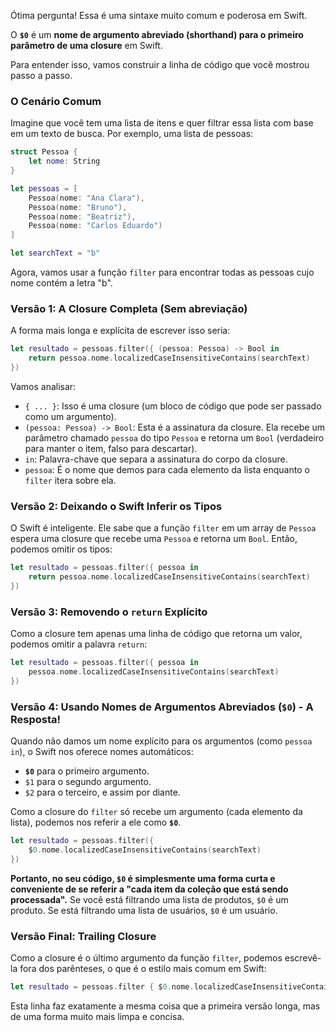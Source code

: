 Ótima pergunta! Essa é uma sintaxe muito comum e poderosa em Swift.

O **`$0`** é um **nome de argumento abreviado (shorthand) para o primeiro parâmetro de uma closure** em Swift.

Para entender isso, vamos construir a linha de código que você mostrou passo a passo.

### **O Cenário Comum**

Imagine que você tem uma lista de itens e quer filtrar essa lista com base em um texto de busca. Por exemplo, uma lista de pessoas:


```Swift
struct Pessoa {
    let nome: String
}

let pessoas = [
    Pessoa(nome: "Ana Clara"),
    Pessoa(nome: "Bruno"),
    Pessoa(nome: "Beatriz"),
    Pessoa(nome: "Carlos Eduardo")
]

let searchText = "b"
```

Agora, vamos usar a função `filter` para encontrar todas as pessoas cujo nome contém a letra "b".

### **Versão 1: A Closure Completa (Sem abreviação)**

A forma mais longa e explícita de escrever isso seria:


```Swift
let resultado = pessoas.filter({ (pessoa: Pessoa) -> Bool in
    return pessoa.nome.localizedCaseInsensitiveContains(searchText)
})
```

Vamos analisar:

- `{ ... }`: Isso é uma closure (um bloco de código que pode ser passado como um argumento).
- `(pessoa: Pessoa) -> Bool`: Esta é a assinatura da closure. Ela recebe um parâmetro chamado `pessoa` do tipo `Pessoa` e retorna um `Bool` (verdadeiro para manter o item, falso para descartar).
- `in`: Palavra-chave que separa a assinatura do corpo da closure.
- `pessoa`: É o nome que demos para cada elemento da lista enquanto o `filter` itera sobre ela.

### **Versão 2: Deixando o Swift Inferir os Tipos**

O Swift é inteligente. Ele sabe que a função `filter` em um array de `Pessoa` espera uma closure que recebe uma `Pessoa` e retorna um `Bool`. Então, podemos omitir os tipos:


```Swift
let resultado = pessoas.filter({ pessoa in
    return pessoa.nome.localizedCaseInsensitiveContains(searchText)
})
```

### **Versão 3: Removendo o `return` Explícito**

Como a closure tem apenas uma linha de código que retorna um valor, podemos omitir a palavra `return`:


```Swift
let resultado = pessoas.filter({ pessoa in
    pessoa.nome.localizedCaseInsensitiveContains(searchText)
})
```

### **Versão 4: Usando Nomes de Argumentos Abreviados (`$0`) - A Resposta!**

Quando não damos um nome explícito para os argumentos (como `pessoa in`), o Swift nos oferece nomes automáticos:

- **`$0`** para o primeiro argumento.
- `$1` para o segundo argumento.
- `$2` para o terceiro, e assim por diante.

Como a closure do `filter` só recebe um argumento (cada elemento da lista), podemos nos referir a ele como **`$0`**.


```Swift
let resultado = pessoas.filter({
    $0.nome.localizedCaseInsensitiveContains(searchText)
})
```

**Portanto, no seu código, `$0` é simplesmente uma forma curta e conveniente de se referir a "cada item da coleção que está sendo processada".** Se você está filtrando uma lista de produtos, `$0` é um produto. Se está filtrando uma lista de usuários, `$0` é um usuário.

### **Versão Final: Trailing Closure**

Como a closure é o último argumento da função `filter`, podemos escrevê-la fora dos parênteses, o que é o estilo mais comum em Swift:


```Swift
let resultado = pessoas.filter { $0.nome.localizedCaseInsensitiveContains(searchText) }
```

Esta linha faz exatamente a mesma coisa que a primeira versão longa, mas de uma forma muito mais limpa e concisa.

